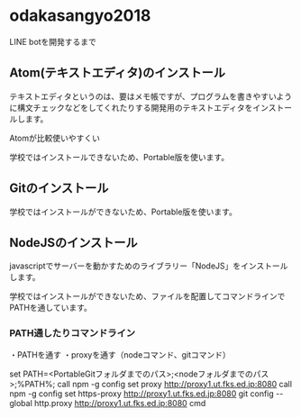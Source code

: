 # odakasangyo2018
LINE botを開発するまで

## Atom(テキストエディタ)のインストール

テキストエディタというのは、要はメモ帳ですが、プログラムを書きやすいように構文チェックなどをしてくれたりする開発用のテキストエディタをインストールします。

Atomが比較使いやすくい

学校ではインストールできないため、Portable版を使います。

## Gitのインストール
学校ではインストールができないため、Portable版を使います。

## NodeJSのインストール
javascriptでサーバーを動かすためのライブラリー「NodeJS」をインストールします。

学校ではインストールができないため、ファイルを配置してコマンドラインでPATHを通しています。


### PATH通したりコマンドライン
・PATHを通す
・proxyを通す（nodeコマンド、gitコマンド）

set PATH=<PortableGitフォルダまでのパス>;<nodeフォルダまでのパス>;%PATH%;
call npm -g config set proxy http://proxy1.ut.fks.ed.jp:8080
call npm -g config set https-proxy http://proxy1.ut.fks.ed.jp:8080
git config --global http.proxy http://proxy1.ut.fks.ed.jp:8080
cmd
